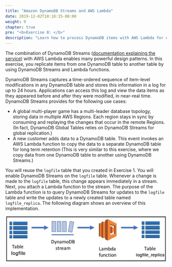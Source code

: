 ```yaml
---
title: "Amazon DynamoDB Streams and AWS Lambda"
date: 2019-12-02T10:18:15-08:00
weight: 9
chapter: true
pre: "<b>Exercise 8: </b>"
description: "Learn how to process DynamoDB items with AWS Lambda for endless triggers."
---
```



The combination of DynamoDB Streams ([documentation explaining the service](https://docs.aws.amazon.com/amazondynamodb/latest/developerguide/Streams.html)) with AWS Lambda enables many powerful design patterns. In this exercise, you replicate items from one DynamoDB table to another table by using DynamoDB Streams and Lambda functions.

DynamoDB Streams captures a time-ordered sequence of item-level modifications in any DynamoDB table and stores this information in a log for up to 24 hours. Applications can access this log and view the data items as they appeared before and after they were modified, in near-real time. DynamoDB Streams provides for the following use cases:

- A global multi-player game has a multi-leader database topology, storing data in multiple AWS Regions. Each region stays in sync by consuming and replaying the changes that occur in the remote Regions. (In fact, DynamoDB Global Tables relies on DynamoDB Streams for global replication.)
- A new customer adds data to a DynamoDB table. This event invokes an AWS Lambda function to copy the data to a separate DynamoDB table for long term retention (This is very similar to this exercise, where we copy data from one DynamoDB table to another using DynamoDB Streams.)

You will reuse the `logfile` table that you created in Exercise 1. You will enable DynamoDB Streams on the `logfile` table. Whenever a change is made to the `logfile` table, this change appears immediately in a stream. Next, you attach a Lambda function to the stream. The purpose of the Lambda function is to query DynamoDB Streams for updates to the `logfile` table and write the updates to a newly created table named `logfile_replica`. The following diagram shows an overview of this implementation.

![DynamoDB stream with Lambda](/static/images/image6.jpg)
